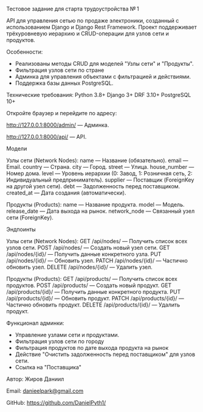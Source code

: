 Тестовое задание для старта трудоустройства № 1


API для управления сетью по продаже электроники, созданный с использованием Django и Django Rest Framework. 
Проект поддерживает трёхуровневую иерархию и CRUD-операции для узлов сети и продуктов.


Особенности:
- Реализованы методы CRUD для моделей "Узлы сети" и "Продукты".
- Фильтрация узлов сети по стране
- Админка для управления объектами с фильтрацией и действиями.
- Поддержка базы данных PostgreSQL.


Технические требования:
Python 3.8+
Django 3+
DRF 3.10+
PostgreSQL 10+


Откройте браузер и перейдите по адресу:


http://127.0.0.1:8000/admin/ — Админка.


http://127.0.0.1:8000/api/ — API.




Модели


Узлы сети (Network Nodes):
name — Название (обязательно).
email — Email.
country — Страна.
city — Город.
street — Улица.
house_number — Номер дома.
level — Уровень иерархии (0: Завод, 1: Розничная сеть, 2: Индивидуальный предприниматель).
supplier — Поставщик (ForeignKey на другой узел сети).
debt — Задолженность перед поставщиком.
created_at — Дата создания (автоматически).


Продукты (Products):
name — Название продукта.
model — Модель.
release_date — Дата выхода на рынок.
network_node — Связанный узел сети (ForeignKey).



Эндпоинты


Узлы сети (Network Nodes):
GET /api/nodes/ — Получить список всех узлов сети.
POST /api/nodes/ — Создать новый узел сети.
GET /api/nodes/{id}/ — Получить данные конкретного узла.
PUT /api/nodes/{id}/ — Обновить узел.
PATCH /api/nodes/{id}/ — Частично обновить узел.
DELETE /api/nodes/{id}/ — Удалить узел.


Продукты (Products):
GET /api/products/ — Получить список всех продуктов.
POST /api/products/ — Создать новый продукт.
GET /api/products/{id}/ — Получить данные конкретного продукта.
PUT /api/products/{id}/ — Обновить продукт.
PATCH /api/products/{id}/ — Частично обновить продукт.
DELETE /api/products/{id}/ — Удалить продукт.


Функционал админки:
- Управление узлами сети и продуктами.
- Фильтрация узлов сети по городу
- Фильтрация продуктов по дате выхода продукта на рынок
- Действие "Очистить задолженность перед поставщиком" для узлов сети.
- Ссылка на "Поставщика"


Автор: Жиров Даниил

Email: danieelpark@gmail.com

GitHub: https://github.com/DanielPyth1/
